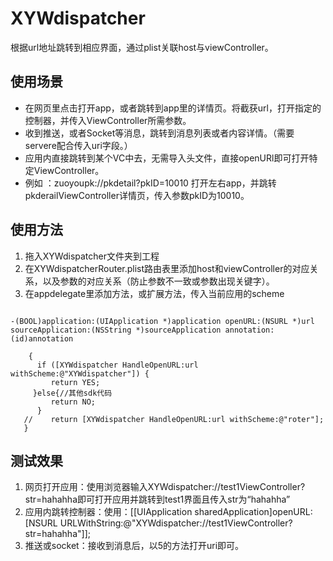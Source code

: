# XYWdispatcher
根据url地址跳转到相应界面，通过plist关联host与viewController。
## 使用场景
- 在网页里点击打开app，或者跳转到app里的详情页。将截获url，打开指定的控制器，并传入ViewController所需参数。
- 收到推送，或者Socket等消息，跳转到消息列表或者内容详情。（需要servere配合传入uri字段。）
- 应用内直接跳转到某个VC中去，无需导入头文件，直接openURl即可打开特定ViewController。
- 例如 ：zuoyoupk://pkdetail?pkID=10010 打开左右app，并跳转pkderailViewController详情页，传入参数pkID为10010。

## 使用方法
1. 拖入XYWdispatcher文件夹到工程
2. 在XYWdispatcherRouter.plist路由表里添加host和viewController的对应关系，以及参数的对应关系（防止参数不一致或参数出现关键字）。
3. 在appdelegate里添加方法，或扩展方法，传入当前应用的scheme
<pre><code>
-(BOOL)application:(UIApplication *)application openURL:(NSURL *)url sourceApplication:(NSString *)sourceApplication annotation:(id)annotation
  
    {
      if ([XYWdispatcher HandleOpenURL:url withScheme:@"XYWdispatcher"]) {
         return YES;
     }else{//其他sdk代码
         return NO;
      }
   //    return [XYWdispatcher HandleOpenURL:url withScheme:@"roter"];
   }
</code></pre>

## 测试效果
1. 网页打开应用：使用浏览器输入XYWdispatcher://test1ViewController?str=hahahha即可打开应用并跳转到test1界面且传入str为“hahahha”
2. 应用内跳转控制器：使用：[[UIApplication sharedApplication]openURL:[NSURL URLWithString:@"XYWdispatcher://test1ViewController?str=hahahha"]];
3. 推送或socket：接收到消息后，以5的方法打开uri即可。
